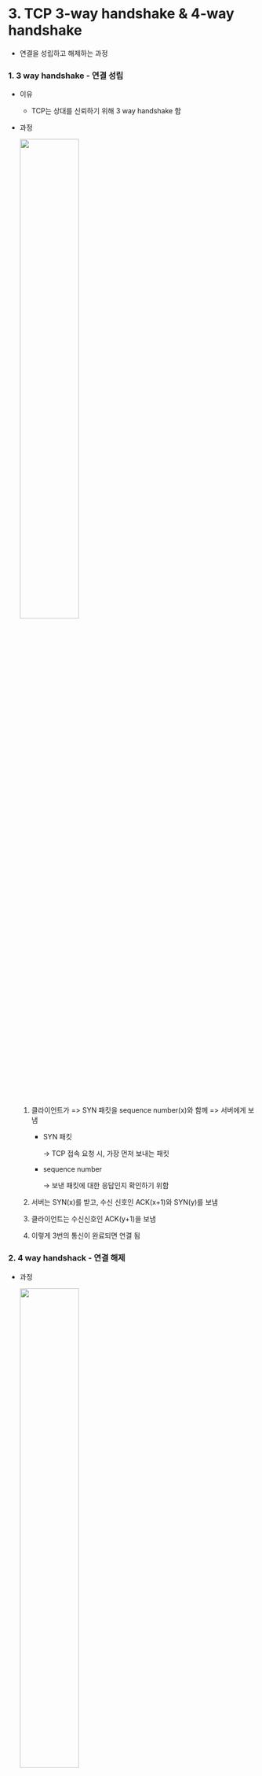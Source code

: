 # 3. TCP 3-way handshake & 4-way handshake

* 연결을 성립하고 해제하는 과정



### 1. 3 way handshake - 연결 성립

- 이유

  - TCP는 상대를 신뢰하기 위해 3 way handshake 함

- 과정

  ​	<img src="https://user-images.githubusercontent.com/70613905/163704815-8645ef48-a9ca-4da5-8c69-a89c66213594.JPG" style="width:50%;" />

  1. 클라이언트가 => SYN 패킷을 sequence number(x)와 함께 => 서버에게 보냄

     * SYN 패킷

       →  TCP 접속 요청 시, 가장 먼저 보내는 패킷

     * sequence number

       →   보낸 패킷에 대한 응답인지 확인하기 위함

  2. 서버는 SYN(x)를 받고, 수신 신호인 ACK(x+1)와 SYN(y)를 보냄

  3. 클라이언트는 수신신호인 ACK(y+1)을 보냄

  4. 이렇게 3번의 통신이 완료되면 연결 됨



### 2. 4 way handshack - 연결 해제

* 과정

  <img src="https://user-images.githubusercontent.com/70613905/163704817-a757e071-49f3-4cb2-a48d-a60834889f6f.JPG" style="width:50%;height:50%;" />

  1. 클라이언트는 => 연결종료한다는 FIN 패킷을 => 서버에게 보냄

  2. 서버는 FIN을 받고, 확인했다는 ACK 를 => 클라이언트에게 보냄

     * 이 때, 남은 데이터를 보내기 위해 CLOSE_WAIT 상태로 포트를 닫지 않습니다.

       →   WAIT 상태가 없으면,  클라이언트가 데이터 못받았을때 재전송 못하고 포트 닫음 & 그 상태에서 클라이언트의 ACK응답 기다림

  3. 서버가 데이터를 모두 보내면 FIN 플래그를 => 클라이언트에게 보냄

  4. 클라이언트는 FIN을 받고, 확인했다는 ACK를 보냄

     * ACK 보내기 전, 아직 못받은 데이터 있을 수 있으니 TIME_WAIT을 통해 기다린 후에 보냄

  5. 서버는 ACK받고, 소켓 닫음 & TIME_WAIT 끝나면 클라이언트도 닫음 => 연결 해제

     >cf. 세션(HTTP session) VS 소켓(TCP socket) VS 포트
     >
     >- 세션 
     >
     >   컴퓨터 간 논리적 연결
     >
     >
     >- 소켓 
     >
     >   물리적으로 연결된 네트워크 간 통신을 위한 종단점
     >
     >   ​	<img src="https://user-images.githubusercontent.com/70613905/163704852-9cb4c770-5224-458d-8d00-fa8ef0a48bf7.JPG" style="width:70%;" />
     >
     >- 포트
     >
     >     IP주소로 소켓이 연결되면, 해당 컴퓨터끼리 연결이 됨
     >    But, 컴퓨터 내에서도 어떤 프로세스와 연결되야 하는지 알아야 해서 포트 필요
     >    따라서, 통신을 하려면 IP주소+Port번호 알아야 함
     > 
     >cf. 세션 VS 쿠키
     >
     >- 공통점
     >
     >  웹 통신에서 유지하려는 정보(ex. 로그인 정보 등)을 저장
     > 
     >
     >* 차이점
     >
     >​	<img src="https://user-images.githubusercontent.com/70613905/163705063-93b94df0-694b-49f9-9fe2-f57dbdcca905.JPG" style="width:80%;" />
